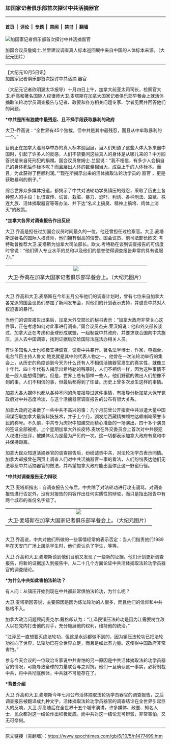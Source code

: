 ### 加国家记者俱乐部首次探讨中共活摘器官

---

#### [首页](../../../..?n1477499) &nbsp;|&nbsp; [评论](../../../../../epoch-comment?n1477499) &nbsp;|&nbsp; [专题](../../../../../epoch-special?n1477499) &nbsp;|&nbsp; [禁闻](../../../../../epoch-news?n1477499) &nbsp;|&nbsp; [禁书](../../../../../books?n1477499) &nbsp;|&nbsp; [翻墙](https://github.com/gfw-breaker/nogfw/blob/master/README.md?n1477499)


<div><img alt="加国家记者俱乐部首次探讨中共活摘器官" class="attachment-djy_600_400 size-djy_600_400 wp-post-image" src="https://i.epochtimes.com/assets/uploads/2006/10/610050417431887-600x400.jpg"/>
<div class="caption">
 <p>
  加国会议员詹姆士.兰里建议调查真人标本巡回展中来自中国的人体标本来源。（大纪元图片）
 </p>
</div></div><hr/><div class="post_content" id="artbody" itemprop="articleBody">
 <!-- article content begin -->
 <p>
  【大纪元10月5日讯】
  <br/>
  加国家记者俱乐部首次探讨中共活摘
  <ok href="https://www.epochtimes.com/gb/tag/%E5%99%A8%E5%AE%98.html">
   器官
  </ok>
 </p>
 <p>
  （大纪元记者欣明渥太华报导）十月四日上午，加拿大前亚太司司长，检察官大卫.乔高和著名国际人权律师大卫.麦塔斯在加拿大国家记者俱乐部早餐会上就活体摘取法轮功学员调查报告与记者、政要和各方相关问题专家、学者见面并回答他们的问题。
 </p>
 <p>
  <b>
   *中共是所有独裁中最残忍、且不择手段获取暴利的政府
  </b>
 </p>
 <p>
  大卫-乔高说：“全世界有45个独裁，但中共是其中最残忍，而且从中牟取暴利的一个。”
 </p>
 <p>
  目前正在加拿大温哥华举办的真人标本巡回展，当人们知道了这些人体大多来自中国时，引起了许多人的反感，人们不禁要问这些真人的身体是从哪儿来的？中方回答说是来自死刑犯的捐赠。国会议员詹姆士.兰里说：“我不相信，有多少人会捐自己的身体死后作标本呢？而且展出人体的数量相当大，成百上千的人体标本。而且，为此获得了巨额利润。”“现在所揭示出来的活体摘取法轮功学员的
  <ok href="https://www.epochtimes.com/gb/tag/%E5%99%A8%E5%AE%98.html">
   器官
  </ok>
  ，更是获取暴利的例子。”
 </p>
 <p>
  综合世界众多媒体报道，都揭示了中共对法轮功学员镇压的残忍，采取了历史上各种整人的手段：仇恨宣传、谎言、栽赃、暴力、恐吓、利诱、各种刑法、监狱、株连九族、活体摘取器官等等办法、并下达“名义上搞臭、精神上搞垮、肉体上消灭”的政策。
 </p>
 <p>
  <b>
   *加拿大各界对调查报告作出反应
  </b>
 </p>
 <p>
  大卫.乔高是担任过加国会议员时间最久的一位，他还曾担任过检察官。大卫.麦塔斯是著名的国际人权律师，他们拥有很高的信誉。国会议员、前司法部长欧文-考特勒曾推荐大卫.麦塔斯为加拿大司法部长。欧文.考特勒在谈到调查报告的可信度时曾说：“他们俩人专业水平的总和以及他们的信誉使得调查报告非常的具有说服力。”
  <br/>
  <center>
  </center>
 </p>
 <table border="0" cellpadding="3" cellspacing="3" width="100%">
  <tr>
   <td align="center">
    <ok href="/i6/610050417391887.jpg">
     <img src="/i6/610050417391887--ss.jpg"/>
    </ok>
   </td>
  </tr>
  <tr>
   <td align="center">
    <span class="bn12">
     大卫‧乔高在加拿大国家记者俱乐部早餐会上。（大纪元图片）
    </span>
   </td>
  </tr>
 </table>
 <p>
  <br/>
  大卫.乔高和大卫.麦塔斯在今年五月公布他们的调查计划时，曾有七位来自加拿大各党派的国会议员们参加了新闻发布会，对他们的计划表示支持，并谴责中共对人权迫害的暴行。
 </p>
 <p>
  当他们的调查报告出来后，加拿大外交部长的秘书表示：“加拿大政府非常关心这件事，正在考虑如何对此事进行调查。”国会议员杰夫.莱汉姆说：他和外交部长谈过，加拿大正在考虑和全球形成联盟，一起制裁中共政府，并要求联合国向中共施压，派人去中国调查，找到证据后交给国际法庭法办相关人员。
 </p>
 <p>
  有许多知名人士也积极支持调查，谴责中共暴行。著名法学博士，作家，电视台、电台节目主持人鲁文.鲍克就是其中的代表人物之一，他曾在一次法轮功举行的集会上，从历史的角度谈到今天为什么还有人不相信活摘器官发生的真实性，就像三十年代、四十年代有人揭示出希特勒的残暴时，人们不相信一样，因为这种事情不是一般人能想得到的。但是，世界上总有那样一些人，他们野蛮的做出人们想像不到的事，人们不相信的事，但最后都得到了印证。历史上曾多次发生这样的事情。
 </p>
 <p>
  加拿大各大媒体也都从各种不同的角度报导过这件事情，有报导分析加拿大保守党政府对中共态度冷淡，与这个活摘器官调查报告的公布有很大关系。
 </p>
 <p>
  加拿大政府近来做了一些中共不高兴的事：几个月前曾公开指责中共派遣大量中国间谍窃取加拿大最新科技技术，并于上个月，颁发给西藏精神领袖达赖喇嘛荣誉市民的称号。不久前，中共专为庆祝中加建交而精心准备的一场演出，四十多个演员的签证全部被拒。上个星期加拿大外长皮特.麦坎在外交委员会上首次对中共侵犯人权进行批评，被媒体认为是最为严厉的一次。这一切都表示加拿大政府有意和中共保持距离。
 </p>
 <p>
  加拿大民众知道活摘器官的调查报告后，纷纷谴责中共，对法轮功学员表示同情。加拿大邮报曾在网页上调查人们对中共活摘器官一事的看法，人们纷纷表达他们无法容忍中共活摘器官的做法，并希望加拿大政府能出面停止这一野蛮行径。
 </p>
 <p>
  <b>
   *中共对调查报告无力辩驳
  </b>
 </p>
 <p>
  大卫.麦塔斯指出：自调查报告公布后，中共除了对法轮功进行攻击谩骂，对调查报告进行否定外，没有对报告的内容作出任何实质性的辩驳，而只是指出报告中有两个城市的省份名字错了。
  <br/>
  <center>
  </center>
 </p>
 <table border="0" cellpadding="3" cellspacing="3" width="100%">
  <tr>
   <td align="center">
    <ok href="/i6/610050417411887.jpg">
     <img src="/i6/610050417411887--ss.jpg"/>
    </ok>
   </td>
  </tr>
  <tr>
   <td align="center">
    <span class="bn12">
     大卫‧麦塔斯在加拿大国家记者俱乐部早餐会上。（大纪元图片）
    </span>
   </td>
  </tr>
 </table>
 <p>
  <br/>
  大卫.乔高说，中共对他们所做的一些事情经常的表示否定：当人们指责他们1989年在天安门广场上屠杀学生时，他们否认杀了学生，等等。
 </p>
 <p>
  大卫.乔高和大卫.麦塔斯谈到他们目前又发现了一些新的证据，他们计划更新调查报告，将新的证据加入到报告中，从二十几个方面论证中共活体摘取法轮功学员器官的调查结论。
 </p>
 <p>
  <b>
   *为什么中共如此害怕法轮功？
  </b>
 </p>
 <p>
  有人问：从镇压开始到现在中共都非常惧怕法轮功，为什么呢？
 </p>
 <p>
  大卫.麦塔斯回答说，主要原因是因为炼法轮功的人很多，而且他们的信仰和中共格格不入。
 </p>
 <p>
  加拿大政治问题顾问麦克尔.戴格却认为：“江泽民镇压法轮功是因为江需要树立敌人以在党内打击他的对手，充分施展他的权利，维持他的统治。”
 </p>
 <p>
  “江泽民一直想要灭绝法轮功，但这是永远都做不到的，因为镇压法轮功已把法轮功推向了世界，法轮功已在全世界立足，而且是如此有力量。这使得中国政府非常害怕。”
 </p>
 <p>
  参与今天会议的一位政治专家说中共害怕的另一原因是中共活体摘取法轮功学员器官的情况，可能导致全球的力量联合与之对抗，他们一旦确认这一事实，必将制裁中共，将中共彻底解体，中共就不可能存在了。
 </p>
 <p>
  <b>
   *背景介绍
  </b>
 </p>
 <p>
  大卫.乔高和大卫.麦塔斯今年七月公布活体摘取法轮功学员器官的调查报告，之后调查报告被翻译成九种文字，活体摘取法轮功学员器官的调查结论在全世界引起巨大的反响，大卫.乔高随后在全世界十五个城市演讲，许多媒体、政要、知名人士、民众都对这一结论作出积极反应。而中共对这一结论无可辩驳，非常害怕，又无可奈何。
  <font color="#ffffff">
   (http://www.dajiyuan.com)
  </font>
 </p>
 <!-- article content end -->
 <div id="below_article_ad">
 </div>
</div>


---

原文链接（需翻墙）：https://www.epochtimes.com/gb/6/10/5/n1477499.htm